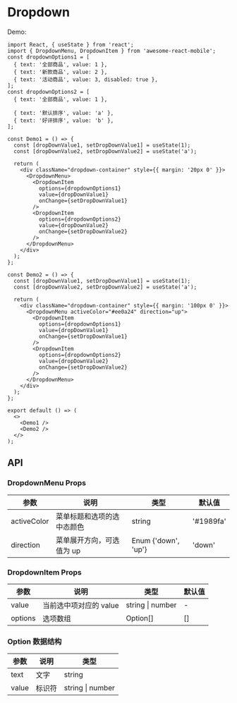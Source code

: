 # Dropdown

Demo:

```tsx
import React, { useState } from 'react';
import { DropdownMenu, DropdownItem } from 'awesome-react-mobile';
const dropdownOptions1 = [
  { text: '全部商品', value: 1 },
  { text: '新款商品', value: 2 },
  { text: '活动商品', value: 3, disabled: true },
];
const dropdownOptions2 = [
  { text: '全部商品', value: 1 },

  { text: '默认排序', value: 'a' },
  { text: '好评排序', value: 'b' },
];

const Demo1 = () => {
  const [dropDownValue1, setDropDownValue1] = useState(1);
  const [dropDownValue2, setDropDownValue2] = useState('a');

  return (
    <div className="dropdown-container" style={{ margin: '20px 0' }}>
      <DropdownMenu>
        <DropdownItem
          options={dropdownOptions1}
          value={dropDownValue1}
          onChange={setDropDownValue1}
        />
        <DropdownItem
          options={dropdownOptions2}
          value={dropDownValue2}
          onChange={setDropDownValue2}
        />
      </DropdownMenu>
    </div>
  );
};

const Demo2 = () => {
  const [dropDownValue1, setDropDownValue1] = useState(1);
  const [dropDownValue2, setDropDownValue2] = useState('a');

  return (
    <div className="dropdown-container" style={{ margin: '100px 0' }}>
      <DropdownMenu activeColor="#ee0a24" direction="up">
        <DropdownItem
          options={dropdownOptions1}
          value={dropDownValue1}
          onChange={setDropDownValue1}
        />
        <DropdownItem
          options={dropdownOptions2}
          value={dropDownValue2}
          onChange={setDropDownValue2}
        />
      </DropdownMenu>
    </div>
  );
};

export default () => (
  <>
    <Demo1 />
    <Demo2 />
  </>
);
```

## API

### DropdownMenu Props

| 参数        | 说明                       | 类型                | 默认值    |
| ----------- | -------------------------- | ------------------- | --------- |
| activeColor | 菜单标题和选项的选中态颜色 | string              | '#1989fa' |
| direction   | 菜单展开方向，可选值为 up  | Enum {'down', 'up'} | 'down'    |

### DropdownItem Props

| 参数    | 说明                   | 类型                 | 默认值 |
| ------- | ---------------------- | -------------------- | ------ |
| value   | 当前选中项对应的 value | string &#124; number | -      |
| options | 选项数组               | Option[]             | []     |

### Option 数据结构

| 参数  | 说明   | 类型                 |
| ----- | ------ | -------------------- |
| text  | 文字   | string               |
| value | 标识符 | string &#124; number |
